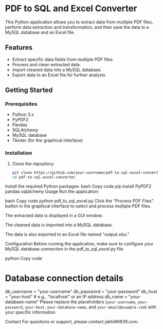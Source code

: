 # PDF to SQL and Excel Converter

This Python application allows you to extract data from multiple PDF files, perform data extraction and transformation, and then save the data to a MySQL database and an Excel file.

## Features

- Extract specific data fields from multiple PDF files.
- Process and clean extracted data.
- Import cleaned data into a MySQL database.
- Export data to an Excel file for further analysis.

## Getting Started

### Prerequisites

- Python 3.x
- PyPDF2
- Pandas
- SQLAlchemy
- MySQL database
- Tkinter (for the graphical interface)

### Installation

1. Clone the repository:
   ```bash
   git clone https://github.com/your-username/pdf-to-sql-excel-converter.git
   cd pdf-to-sql-excel-converter
Install the required Python packages:
bash
Copy code
pip install PyPDF2 pandas sqlalchemy
Usage
Run the application:

bash
Copy code
python pdf_to_sql_excel.py
Click the "Process PDF Files" button in the graphical interface to select and process multiple PDF files.

The extracted data is displayed in a GUI window.

The cleaned data is imported into a MySQL database.

The data is also exported to an Excel file named "output.xlsx."

Configuration
Before running the application, make sure to configure your MySQL database connection in the pdf_to_sql_excel.py file.

python
Copy code
# Database connection details
db_username = "your-username"
db_password = "your-password"
db_host = "your-host"  # e.g., "localhost" or an IP address
db_name = "your-database-name"
Please replace the placeholders (`your-username`, `your-password`, `your-host`, `your-database-name`, and `your-email@example.com`) with your specific information.

Contact
For questions or support, please contact jabhi86839.com.
